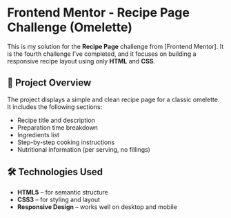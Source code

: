# Frontend Mentor - Recipe Page Challenge (Omelette)

This is my solution for the **Recipe Page** challenge from [Frontend Mentor]. It is the fourth challenge I’ve completed, and it focuses on building a responsive recipe layout using only **HTML** and **CSS**.

## 🥚 Project Overview

The project displays a simple and clean recipe page for a classic omelette. It includes the following sections:

- Recipe title and description
- Preparation time breakdown
- Ingredients list
- Step-by-step cooking instructions
- Nutritional information (per serving, no fillings)

## 🛠️ Technologies Used

- **HTML5** – for semantic structure
- **CSS3** – for styling and layout
- **Responsive Design** – works well on desktop and mobile
